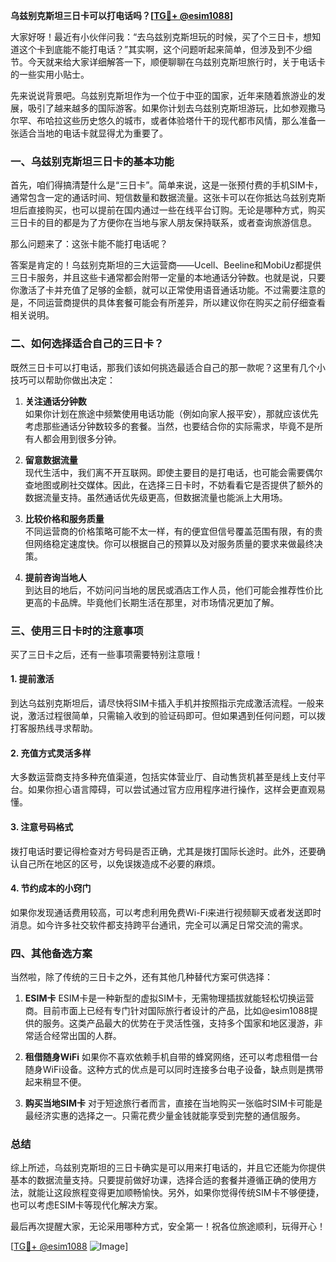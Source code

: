 **乌兹别克斯坦三日卡可以打电话吗？[[TG💪+ @esim1088](https://t.me/s/esim1088)]**

大家好呀！最近有小伙伴问我：“去乌兹别克斯坦玩的时候，买了个三日卡，想知道这个卡到底能不能打电话？”其实啊，这个问题听起来简单，但涉及到不少细节。今天就来给大家详细解答一下，顺便聊聊在乌兹别克斯坦旅行时，关于电话卡的一些实用小贴士。

先来说说背景吧。乌兹别克斯坦作为一个位于中亚的国家，近年来随着旅游业的发展，吸引了越来越多的国际游客。如果你计划去乌兹别克斯坦游玩，比如参观撒马尔罕、布哈拉这些历史悠久的城市，或者体验塔什干的现代都市风情，那么准备一张适合当地的电话卡就显得尤为重要了。

### 一、乌兹别克斯坦三日卡的基本功能

首先，咱们得搞清楚什么是“三日卡”。简单来说，这是一张预付费的手机SIM卡，通常包含一定的通话时间、短信数量和数据流量。这张卡可以在你抵达乌兹别克斯坦后直接购买，也可以提前在国内通过一些在线平台订购。无论是哪种方式，购买三日卡的目的都是为了方便你在当地与家人朋友保持联系，或者查询旅游信息。

那么问题来了：这张卡能不能打电话呢？

答案是肯定的！乌兹别克斯坦的三大运营商——Ucell、Beeline和MobiUz都提供三日卡服务，并且这些卡通常都会附带一定量的本地通话分钟数。也就是说，只要你激活了卡并充值了足够的金额，就可以正常使用语音通话功能。不过需要注意的是，不同运营商提供的具体套餐可能会有所差异，所以建议你在购买之前仔细查看相关说明。

### 二、如何选择适合自己的三日卡？

既然三日卡可以打电话，那我们该如何挑选最适合自己的那一款呢？这里有几个小技巧可以帮助你做出决定：

1. **关注通话分钟数**  
   如果你计划在旅途中频繁使用电话功能（例如向家人报平安），那就应该优先考虑那些通话分钟数较多的套餐。当然，也要结合你的实际需求，毕竟不是所有人都会用到很多分钟。

2. **留意数据流量**  
   现代生活中，我们离不开互联网。即使主要目的是打电话，也可能会需要偶尔查地图或刷社交媒体。因此，在选择三日卡时，不妨看看它是否提供了额外的数据流量支持。虽然通话优先级更高，但数据流量也能派上大用场。

3. **比较价格和服务质量**  
   不同运营商的价格策略可能不太一样，有的便宜但信号覆盖范围有限，有的贵但网络稳定速度快。你可以根据自己的预算以及对服务质量的要求来做最终决策。

4. **提前咨询当地人**  
   到达目的地后，不妨问问当地的居民或酒店工作人员，他们可能会推荐性价比更高的卡品牌。毕竟他们长期生活在那里，对市场情况更加了解。

### 三、使用三日卡时的注意事项

买了三日卡之后，还有一些事项需要特别注意哦！

#### 1. 提前激活
到达乌兹别克斯坦后，请尽快将SIM卡插入手机并按照指示完成激活流程。一般来说，激活过程很简单，只需输入收到的验证码即可。但如果遇到任何问题，可以拨打客服热线寻求帮助。

#### 2. 充值方式灵活多样
大多数运营商支持多种充值渠道，包括实体营业厅、自动售货机甚至是线上支付平台。如果你担心语言障碍，可以尝试通过官方应用程序进行操作，这样会更直观易懂。

#### 3. 注意号码格式
拨打电话时要记得检查对方号码是否正确，尤其是拨打国际长途时。此外，还要确认自己所在地区的区号，以免误拨造成不必要的麻烦。

#### 4. 节约成本的小窍门
如果你发现通话费用较高，可以考虑利用免费Wi-Fi来进行视频聊天或者发送即时消息。如今许多社交软件都支持跨平台通讯，完全可以满足日常交流的需求。

### 四、其他备选方案

当然啦，除了传统的三日卡之外，还有其他几种替代方案可供选择：

1. **ESIM卡**
   ESIM卡是一种新型的虚拟SIM卡，无需物理插拔就能轻松切换运营商。目前市面上已经有专门针对国际旅行者设计的产品，比如@esim1088提供的服务。这类产品最大的优势在于灵活性强，支持多个国家和地区漫游，非常适合经常出国的人群。

2. **租借随身WiFi**
   如果你不喜欢依赖手机自带的蜂窝网络，还可以考虑租借一台随身WiFi设备。这种方式的优点是可以同时连接多台电子设备，缺点则是携带起来稍显不便。

3. **购买当地SIM卡**
   对于短途旅行者而言，直接在当地购买一张临时SIM卡可能是最经济实惠的选择之一。只需花费少量金钱就能享受到完整的通信服务。

### 总结

综上所述，乌兹别克斯坦的三日卡确实是可以用来打电话的，并且它还能为你提供基本的数据流量支持。只要提前做好功课，选择合适的套餐并遵循正确的使用方法，就能让这段旅程变得更加顺畅愉快。另外，如果你觉得传统SIM卡不够便捷，也可以考虑ESIM卡等现代化解决方案。

最后再次提醒大家，无论采用哪种方式，安全第一！祝各位旅途顺利，玩得开心！

[[TG💪+ @esim1088](https://t.me/s/esim1088) ![Image](https://i.postimg.cc/4NQfJmqS/Snipaste-2025-05-13-00-14-12.png)]